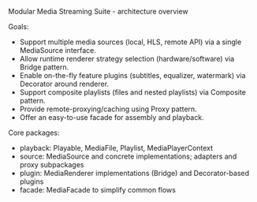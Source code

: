 Modular Media Streaming Suite - architecture overview

Goals:
- Support multiple media sources (local, HLS, remote API) via a single MediaSource interface.
- Allow runtime renderer strategy selection (hardware/software) via Bridge pattern.
- Enable on-the-fly feature plugins (subtitles, equalizer, watermark) via Decorator around renderer.
- Support composite playlists (files and nested playlists) via Composite pattern.
- Provide remote-proxying/caching using Proxy pattern.
- Offer an easy-to-use facade for assembly and playback.

Core packages:
- playback: Playable, MediaFile, Playlist, MediaPlayerContext
- source: MediaSource and concrete implementations; adapters and proxy subpackages
- plugin: MediaRenderer implementations (Bridge) and Decorator-based plugins
- facade: MediaFacade to simplify common flows
